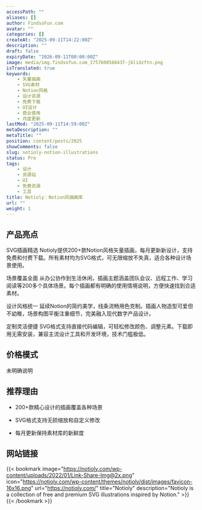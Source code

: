 ```yaml
---
accessPath: ""
aliases: []
author: FindsoFun.com
avatar: ""
categories: []
createAt: "2025-09-11T14:22:00Z"
description: ""
draft: false
expiryDate: "2026-09-11T00:00:00Z"
image: media/img.findsofun.com_1757600568437-jblidzftn.png
isTranslated: true
keywords:
    - 矢量插画
    - SVG素材
    - Notion风格
    - 设计资源
    - 免费下载
    - UI设计
    - 商业使用
    - 月度更新
lastMod: "2025-09-11T14:59:00Z"
metaDescription: ""
metaTitle: ""
position: content/posts/2025
showComments: false
slug: notioly-notion-illustrations
status: Pre
tags:
    - 设计
    - 资源站
    - UI
    - 免费资源
    - 工具
title: Notioly：Notion风插画库
url: ""
weight: 1
---
```

## 产品亮点
SVG插画精选
Notioly提供200+款Notion风格矢量插画，每月更新新设计，支持免费和付费下载。所有素材均为SVG格式，可无限缩放不失真，适合各种设计场景使用。

场景覆盖全面
从办公协作到生活休闲，插画主题涵盖团队会议、远程工作、学习阅读等200多个具体场景。每个插画都有明确的使用情境说明，方便快速找到合适素材。

设计风格统一
延续Notion的简约美学，线条流畅用色克制。插画人物造型可爱但不幼稚，场景构图平衡注重细节，完美融入现代数字产品设计。

定制灵活便捷
SVG格式支持直接代码编辑，可轻松修改颜色、调整元素。下载即用无需安装，兼容主流设计工具和开发环境，技术门槛极低。

## 价格模式
<!--more-->未明确说明

## 推荐理由
- 200+款精心设计的插画覆盖各种场景

- SVG格式支持无损缩放和自定义修改

- 每月更新保持素材库的新鲜度

## 网站链接
{{< bookmark image="https://notioly.com/wp-content/uploads/2022/01/Link-Share-Img@2x.png" icon="https://notioly.com/wp-content/themes/notioly/dist/images/favicon-16x16.png" url="https://notioly.com/" title="Notioly" description="Notioly is a collection of free and premium SVG illustrations inspired by Notion." >}}
{{< /bookmark >}}

